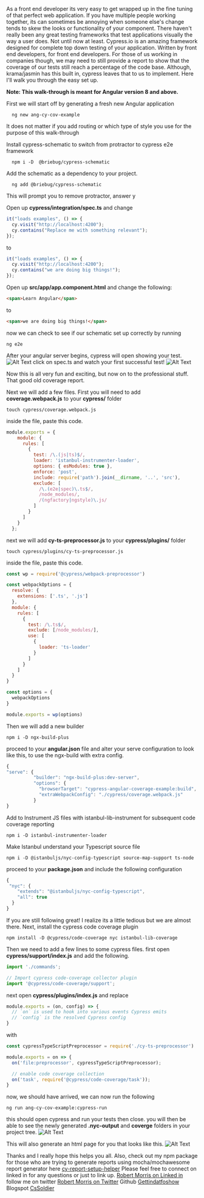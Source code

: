 As a front end developer its very easy to get wrapped up in the fine tuning of that perfect web application. If you have multiple people working together, its can sometimes be annoying when someone else's change tends to skew the looks or functionality of your component. There haven't really been any great testing frameworks that test applications visually the way a user does. Not until now at least. 
Cypress.io is an amazing framework designed for complete top down testing of your application. Written by front end developers, for front end developers. For those of us working in companies though, we may need to still provide a report to show that the coverage of our tests still reach a percentage of the code base. Although, krama/jasmin has this built in, cypress leaves that to us to implement. Here I'll walk you through the easy set up.

**Note: This walk-through is meant for Angular version 8 and above.** 

First we will start off by generating a fresh new Angular application 
```
  ng new ang-cy-cov-example
```
It does not matter if you add routing or which type of style you use for the purpose of this walk-through

Install cypress-schematic to switch from protractor to cypress e2e framework 
```
  npm i -D  @briebug/cypress-schematic
```
Add the schematic as a dependency to your project.
```
  ng add @briebug/cypress-schematic
```
This will prompt you to remove protractor, answer y

Open up **cypress/integration/spec.ts** and change 
```javascript
it("loads examples", () => {
  cy.visit("http://localhost:4200");
  cy.contains("Replace me with something relevant");
});

```
to 
```javascript
it("loads examples", () => {
  cy.visit("http://localhost:4200");
  cy.contains("we are doing big things!");
});
```
Open up **src/app/app.component.html** and change the following:
```html
<span>Learn Angular</span>
```
to 
```html
<span>we are doing big things!</span>
```
now we can check to see if our schematic set up correctly by running
```
ng e2e
```
After your angular server begins, cypress will open showing your test.
![Alt Text](https://dev-to-uploads.s3.amazonaws.com/i/xg6ck9db1vzymxb4370u.png)
click on spec.ts and watch your first successful test!
![Alt Text](https://dev-to-uploads.s3.amazonaws.com/i/vjeni9pra9ltcozkgot3.png)

Now this is all very fun and exciting, but now on to the professional stuff. That good old coverage report.

Next we will add a few files.
First you will need to add **coverage.webpack.js** to your **cypress/** folder
```
touch cypress/coverage.webpack.js
```
inside the file, paste this code.
```javascript
module.exports = {
    module: {
      rules: [
        {
          test: /\.(js|ts)$/,
          loader: 'istanbul-instrumenter-loader',
          options: { esModules: true },
          enforce: 'post',
          include: require('path').join(__dirname, '..', 'src'),
          exclude: [
            /\.(e2e|spec)\.ts$/,
            /node_modules/,
            /(ngfactory|ngstyle)\.js/
          ]
        }
      ]
    }
  };
```

next we will add **cy-ts-preprocessor.js** to your **cypress/plugins/** folder
```
touch cypress/plugins/cy-ts-preprocessor.js
```
inside the file, paste this code.
```javascript
const wp = require('@cypress/webpack-preprocessor')

const webpackOptions = {
  resolve: {
    extensions: ['.ts', '.js']
  },
  module: {
    rules: [
      {
        test: /\.ts$/,
        exclude: [/node_modules/],
        use: [
          {
            loader: 'ts-loader'
          }
        ]
      }
    ]
  }
}

const options = {
  webpackOptions
}

module.exports = wp(options)
```
Then we will add a new builder
```
npm i -D ngx-build-plus
```
proceed to your **angular.json** file and alter your serve configuration to look like this, to use the ngx-build with extra config.
```javascript
{
"serve": {
          "builder": "ngx-build-plus:dev-server",
          "options": {
            "browserTarget": "cypress-angular-coverage-example:build",
            "extraWebpackConfig": "./cypress/coverage.webpack.js"
          }
}
```
Add to Instrument JS files with istanbul-lib-instrument for subsequent code coverage reporting
```
npm i -D istanbul-instrumenter-loader
```
Make Istanbul understand your Typescript source file
```
npm i -D @istanbuljs/nyc-config-typescript source-map-support ts-node
```
proceed to your **package.json** and include the following configuration 
```javascript
{
 "nyc": {
    "extends": "@istanbuljs/nyc-config-typescript",
    "all": true
  }
}
```
If you are still following great! I realize its a little tedious but we are almost there.
Next, install the cypress code coverage plugin
```
npm install -D @cypress/code-coverage nyc istanbul-lib-coverage
```
Then we need to add a few lines to some cypress files.
first open **cypress/support/index.js** and add the following.
```javascript
import './commands';

// Import cypress code-coverage collector plugin
import '@cypress/code-coverage/support';
```

next open **cypress/plugins/index.js** and replace
```javascript
module.exports = (on, config) => {
  // `on` is used to hook into various events Cypress emits
  // `config` is the resolved Cypress config
}
```
with 
```javascript
const cypressTypeScriptPreprocessor = require('./cy-ts-preprocessor')

module.exports = on => {
  on('file:preprocessor', cypressTypeScriptPreprocessor);

  // enable code coverage collection
  on('task', require('@cypress/code-coverage/task'));
}
```
now, we should have arrived, we can now run the following 
```
ng run ang-cy-cov-example:cypress-run
```
this should open cypress and run your tests then close. you will then be able to see the newly generated **.nyc-output** and **coverge** folders in your project tree.
![Alt Text](https://dev-to-uploads.s3.amazonaws.com/i/g3g6eble9k7jmvo33p7k.png)

This will also generate an html page for you that looks like this.
![Alt Text](https://dev-to-uploads.s3.amazonaws.com/i/le67u435oww34rd7xdoi.png)

Thanks and I really hope this helps you all. 
Also, check out my npm package for those who are trying to generate reports using mocha/mochawesome report generator here [cy-report-setup-helper](https://www.npmjs.com/package/cy-report-setup-helper)
Please feel free to connect on linked in for any questions or just to link up. 
[Robert Morris on Linked in](https://www.linkedin.com/in/robert-morris-desu-vet/) 
follow me on twitter 
[Robert Morris on Twitter](https://twitter.com/CSsoldierVOIF)
Github
[Gettindatfoshow](https://github.com/gettindatfoshow)
Blogspot
[CsSoldier](https://cssoldier.blogspot.com/)
